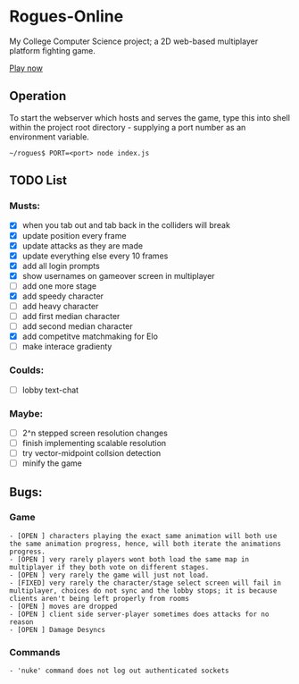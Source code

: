 # **Rogues-Online**
My College Computer Science project; a 2D web-based multiplayer platform fighting game.

[Play now](https://rogues.seraph.parts/)

## Operation
To start the webserver which hosts and serves the game, type this into shell within the project root directory - supplying a port number as an environment variable.
```console
~/rogues$ PORT=<port> node index.js
```

## TODO List
### Musts:
   - [x] when you tab out and tab back in the colliders will break
   - [x] update position every frame
   - [x] update attacks as they are made
   - [x] update everything else every 10 frames
   - [x] add all login prompts
   - [x] show usernames on gameover screen in multiplayer
   - [ ] add one more stage
   - [x] add speedy character
   - [ ] add heavy character
   - [ ] add first median character
   - [ ] add second median character
   - [x] add competitve matchmaking for Elo
   - [ ] make interace gradienty
### Coulds:
   - [ ] lobby text-chat
### Maybe:
   - [ ] 2^n stepped screen resolution changes
   - [ ] finish implementing scalable resolution
   - [ ] try vector-midpoint collsion detection
   - [ ] minify the game

## Bugs:
  ### Game
    - [OPEN ] characters playing the exact same animation will both use the same animation progress, hence, will both iterate the animations progress.
    - [OPEN ] very rarely players wont both load the same map in multiplayer if they both vote on different stages.
    - [OPEN ] very rarely the game will just not load.
    - [FIXED] very rarely the character/stage select screen will fail in multiplayer, choices do not sync and the lobby stops; it is because clients aren't being left properly from rooms
    - [OPEN ] moves are dropped
    - [OPEN ] client side server-player sometimes does attacks for no reason
    - [OPEN ] Damage Desyncs

  ### Commands
    - 'nuke' command does not log out authenticated sockets
